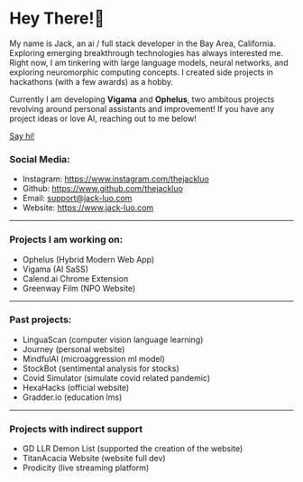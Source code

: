 # Hey There!👋

My name is Jack, an ai / full stack developer in the Bay Area, California. Exploring emerging breakthrough technologies has always interested me. Right now, I am tinkering with large language models, neural networks, and exploring neuromorphic computing concepts. I created side projects in hackathons (with a few awards) as a hobby.

Currently I am developing **Vigama** and **Ophelus**, two ambitous projects revolving around personal assistants and improvement!
If you have any project ideas or love AI, reaching out to me below!

[Say hi!](https://calendly.com/jackluo)

### Social Media:
- Instagram: https://www.instagram.com/thejackluo
- Github: https://www.github.com/thejackluo
- Email: support@jack-luo.com
- Website: https://www.jack-luo.com

---
### Projects I am working on:
- Ophelus (Hybrid Modern Web App)
- Vigama (AI SaSS)
- Calend.ai Chrome Extension
- Greenway Film (NPO Website)

---
### Past projects:
- LinguaScan (computer vision language learning)
- Journey (personal website)
- MindfulAI (microaggression ml model)
- StockBot (sentimental analysis for stocks)
- Covid Simulator (simulate covid related pandemic)
- HexaHacks (official website)
- Gradder.io (education lms)

---
### Projects with indirect support
- GD LLR Demon List (supported the creation of the website)
- TitanAcacia Website (website full dev)
- Prodicity (live streaming platform)



